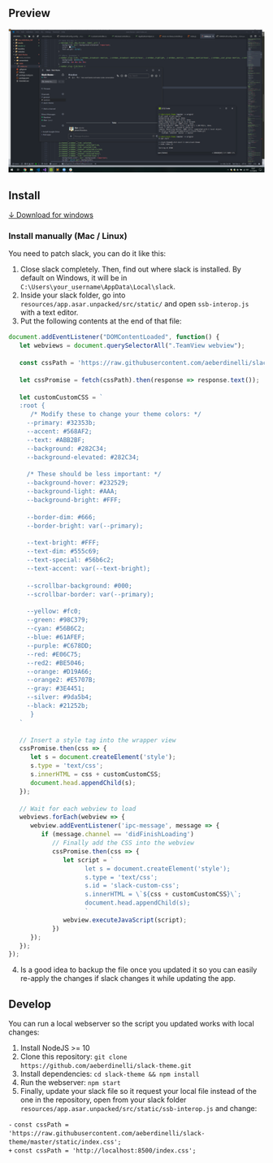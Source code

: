 ## Preview
![screenshot 1](https://raw.githubusercontent.com/aeberdinelli/slack-theme/master/screenshots/1.png)

## Install
[&darr; Download for windows](https://github.com/aeberdinelli/slack-theme/releases/download/v1.0/slack-theme.exe)

### Install manually (Mac / Linux)
You need to patch slack, you can do it like this:

1. Close slack completely. Then, find out where slack is installed. By default on Windows, it will be in `C:\Users\your_username\AppData\Local\slack`.
2. Inside your slack folder, go into `resources/app.asar.unpacked/src/static/` and open `ssb-interop.js` with a text editor.
3. Put the following contents at the end of that file:

```javascript
document.addEventListener("DOMContentLoaded", function() {
   let webviews = document.querySelectorAll(".TeamView webview");

   const cssPath = 'https://raw.githubusercontent.com/aeberdinelli/slack-theme/master/static/index.css';
   
   let cssPromise = fetch(cssPath).then(response => response.text());

   let customCustomCSS = `
   :root {
      /* Modify these to change your theme colors: */
     --primary: #32353b;
     --accent: #568AF2;
     --text: #ABB2BF;
     --background: #282C34;
     --background-elevated: #282C34;

     /* These should be less important: */
     --background-hover: #232529;
     --background-light: #AAA;
     --background-bright: #FFF;

     --border-dim: #666;
     --border-bright: var(--primary);

     --text-bright: #FFF;
     --text-dim: #555c69;
     --text-special: #56b6c2;
     --text-accent: var(--text-bright);

     --scrollbar-background: #000;
     --scrollbar-border: var(--primary);

     --yellow: #fc0;
     --green: #98C379;
     --cyan: #56B6C2;
     --blue: #61AFEF;
     --purple: #C678DD;
     --red: #E06C75;
     --red2: #BE5046;
     --orange: #D19A66;
     --orange2: #E5707B;
     --gray: #3E4451;
     --silver: #9da5b4;
     --black: #21252b;
      }
   `

   // Insert a style tag into the wrapper view
   cssPromise.then(css => {
      let s = document.createElement('style');
      s.type = 'text/css';
      s.innerHTML = css + customCustomCSS;
      document.head.appendChild(s);
   });

   // Wait for each webview to load
   webviews.forEach(webview => {
      webview.addEventListener('ipc-message', message => {
         if (message.channel == 'didFinishLoading')
            // Finally add the CSS into the webview
            cssPromise.then(css => {
               let script = `
                     let s = document.createElement('style');
                     s.type = 'text/css';
                     s.id = 'slack-custom-css';
                     s.innerHTML = \`${css + customCustomCSS}\`;
                     document.head.appendChild(s);
                     `
               webview.executeJavaScript(script);
            })
      });
   });
});
```

4. Is a good idea to backup the file once you updated it so you can easily re-apply the changes if slack changes it while updating the app.

## Develop
You can run a local webserver so the script you updated works with local changes:

1. Install NodeJS >= 10
2. Clone this repository: `git clone https://github.com/aeberdinelli/slack-theme.git`
3. Install dependencies: `cd slack-theme && npm install`
4. Run the webserver: `npm start`
5. Finally, update your slack file so it request your local file instead of the one in the repository, open from your slack folder `resources/app.asar.unpacked/src/static/ssb-interop.js` and change:

`-` `const cssPath = 'https://raw.githubusercontent.com/aeberdinelli/slack-theme/master/static/index.css';` <br />
`+` `const cssPath = 'http://localhost:8500/index.css';`
